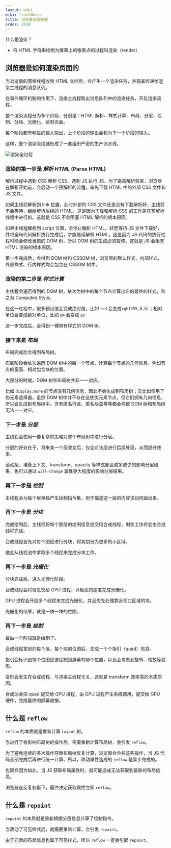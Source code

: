 ```yaml
---
layout: wiki
wiki: frontNotes
title: 浏览器渲染原理
order: 2410
---
```


什么是渲染？

- 将 HTML 字符串绘制为屏幕上的像素点的过程叫渲染（render）

## 浏览器是如何渲染页面的

当浏览器的网络线程收到 HTML 文档后，会产生一个渲染任务，并将其传递给渲染主线程的消息队列。

在事件循环机制的作用下，渲染主线程取出消息队列中的渲染任务，开启渲染流程。

整个渲染流程分为多个阶段，分别是：HTML 解析、样式计算、布局、分层、绘制、分块、光栅化、绘制页面。

每个阶段都有明显的输入输出，上个阶段的输出会称为下一个阶段的输入。

这样，整个渲染流程就形成了一套组织严密的生产流水线。

![渲染全过程](/assets/wiki/JavaScript/browser-render.png)

### 渲染的第一步是 _解析 HTML_ (Parse HTML)

解析过程中遇到 CSS 解析 CSS、遇到 JS 执行 JS。为了提高解析效率，浏览器在解析开始前，会启动一个预解析的流程，率先下载 HTML 中的外部 CSS 文件和 JS 文件。

如果主线程解析到 link 位置，此时外部的 CSS 文件还是没有下载解析好，主线程不会等待，继续解析后续的 HTML。这是因为下载和解析 CSS 的工作是在预解析线程中进行的。这就是 CSS 不会阻塞 HTML 解析的根本原因。

如果主线程解析到 script 位置，会停止解析 HTML，转而等待 JS 文件下载好，并将全局代码解析执行完成后，才能继续解析 HTML。这是因为 JS 代码的执行过程可能会修改当前的 DOM 树，所以 DOM 树的生成必须暂停。这就是 JS 会阻塞 HTML 渲染的根本原因。

第一步完成后，会得到 DOM 树和 CSSOM 树，浏览器的默认样式、内部样式、外部样式、行内样式均会包含在 CSSOM 树中。

<!--
Document Object Model
Css Object Model
-->

### 渲染的第二步是 _样式计算_

主线程会遍历得到的 DOM 树，依次为树中的每个节点计算出它的最终的样式，称之为 Computed Style。

在这一过程中，很多预设值会变成绝对值，比如 `red` 会变成`rgb(255,0,0)`；相对单位会变成绝对单位，比如 `em` 会变成 `px`

这一步完成后，会得到一棵带有样式的 DOM 树。

### 接下来是 _布局_

布局完成后会得到布局树。

布局阶段会依次遍历 DOM 树中的每一个节点，计算每个节点的几何信息。例如节点的宽高、相对包含块的位置。

大部分的时候，DOM 树和布局树并非一一对应。

比如 `display:none` 的节点没有几何信息，因此不会生成到布局树；又比如使用了伪元素选择器，虽然 DOM 树中并不存在这些伪元素节点，但它们拥有几何信息，所以会生成到布局树中。含有匿名行盒、匿名块盒等等都会导致 DOM 树和布局树无法一一对应。

### 下一步是 _分层_

主线程会使用一套复杂的策略对整个布局树中进行分层。

分层的好处在于，将来某一个层改变后，仅会对该层进行后续处理，从而提升效率。

滚动条、堆叠上下文、transform、opacity 等样式都会或多或少的影响分层结果，也可以通过 `will-change` 属性更大程度的影响分层结果。

### 再下一步是 _绘制_

主线程会为每个层单独产生绘制指令集，用于描述这一层的内容该如何画出来。

### 再下一步是 _分块_

完成绘制后，主线程将每个图层的绘制信息提交给合成线程，剩余工作将会由合成线程完成。

合成线程首先对每个图层进行分块，将其划分为更多的小区域。

他会从线程池中拿取多个线程来完成分块工作。

### 再下一步是 _光栅化_

分块完成后，进入光栅化阶段。

合成线程会将信息交给 GPU 进程，以极高的速度完成光栅化。

GPU 进程会开启多个线程来完成光栅化，并且优先处理靠近视口区域的块。

光栅化的结果，就是一块一块的位图。

### 再下一步是 _绘制_

最后一个阶段就是绘制了。

合成线程拿到的每个层、每个块的位图后，生成一个个指引（quad）信息。

指引会标识出每个位图应该绘制到屏幕的哪个位置，以及会考虑到旋转、缩放等变形。

变形会发生在合成线程，与渲染主线程无关，这就是 transform 效率高的本质原因。

合成后会把 quad 提交给 GPU 进程，由 GPU 进程产生系统调用，提交给 GPU 硬件，完成最终的屏幕成像。

<!-- **CSS 属性值的计算过程**

- 层叠
- 继承

包含块 ？？
宽度百分比相对？ 它的包含块

**第二节课资料**
**视觉格式化模型** -->

<!--
内容必须在行盒中，行盒和块盒不能相邻
-->

## 什么是 `reflow`

`reflow` 的本质就是重新计算 `layout` 树。

当进行了会影响布局树的操作后，需要重新计算布局树，会引发 `reflow`。

为了避免连续的多次操作导致布局树反复计算，浏览器会合并这些操作，当 JS 代码全部完成后再进行统一计算。所以，改动属性造成的 `reflow` 是异步完成的。

也同样因为如此，当 JS 获取布局属性时，就可能造成无法获取到最新的布局信息。

浏览器在反复权衡下，最终决定获取属性立即 `reflow`。

## 什么是 `repaint`

`repaint` 的本质就是重新根据分层信息计算了绘制指令。

当改动了可见样式后，就需要重新计算，会引发 `repaint`。

由于元素的布局信息也属于可见样式，所以 `reflow` 一定会引起 `repaint`。

<!--
## 面试题

### 浏览器输入地址到按下回车键发生了什么？

1. 网络

   - 从服务器获取 HTML

2. 渲染页面

   - 页面渲染 -->
